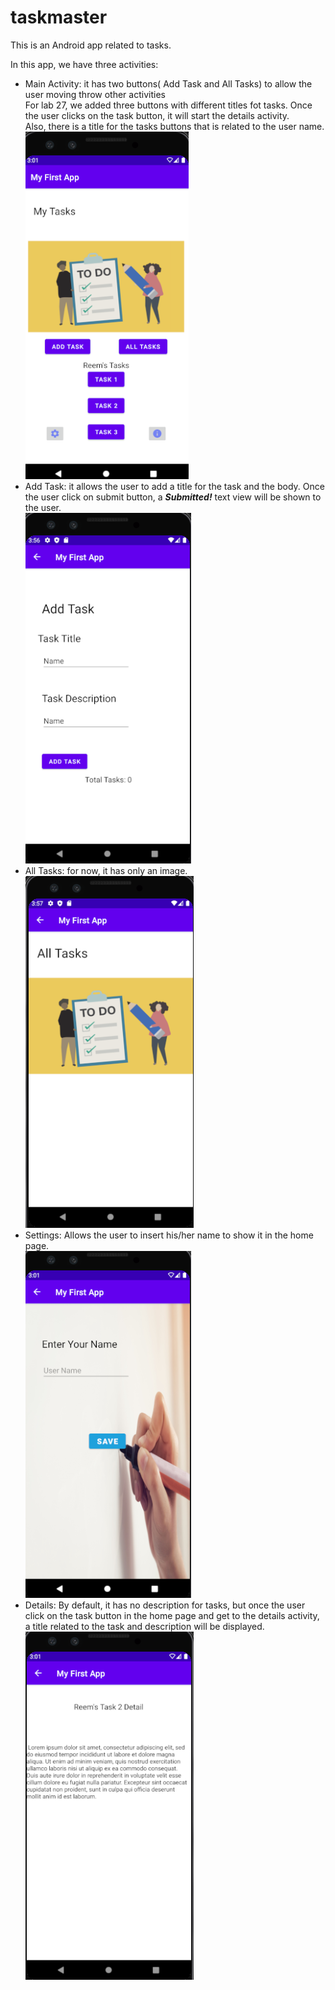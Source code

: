 # taskmaster

This is an Android app related to tasks.

In this app, we have three activities:
* Main Activity: it has two buttons( Add Task and All Tasks) to allow the user moving throw other activities<br/>
For lab 27, we added three buttons with different titles fot tasks. Once the user clicks on the task button, it will start the details activity.<br/>
Also, there is a title for the tasks buttons that is related to the user name.<br/>
![image description](screenshots/homepage.PNG)<br/>
* Add Task: it allows the user to add a title for the task and the body. Once the user click on submit button, a ***Submitted!*** text view will be shown to the user.<br/>
![image description](screenshots/addtask.PNG)<br/>
* All Tasks: for now, it has only an image.<br/>
![image description](screenshots/alltasks.PNG)<br/>
* Settings: Allows the user to insert his/her name to show it in the home page.<br/>
![image description](screenshots/setings.PNG)<br/>
* Details: By default, it has no description for tasks, but once the user click on the task button in the home page and get to the details activity, a title related to the task and description will be displayed.<br/>
![image description](screenshots/details.PNG)<br/>



